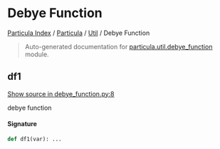 # Debye Function

[Particula Index](../../README.md#particula-index) / [Particula](../index.md#particula) / [Util](./index.md#util) / Debye Function

> Auto-generated documentation for [particula.util.debye_function](https://github.com/uncscode/particula/blob/main/particula/util/debye_function.py) module.

## df1

[Show source in debye_function.py:8](https://github.com/uncscode/particula/blob/main/particula/util/debye_function.py#L8)

debye function

#### Signature

```python
def df1(var): ...
```
